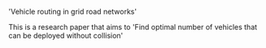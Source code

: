 'Vehicle routing in grid road networks'

This is a research paper that aims to 'Find optimal number of vehicles that can be deployed without collision'
